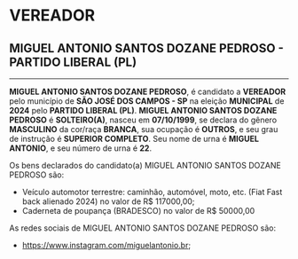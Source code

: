 # VEREADOR
## MIGUEL ANTONIO SANTOS DOZANE PEDROSO - PARTIDO LIBERAL (PL)
---
**MIGUEL ANTONIO SANTOS DOZANE PEDROSO**, é candidato a **VEREADOR** pelo município de **SÃO JOSÉ DOS CAMPOS - SP** na eleição **MUNICIPAL** de **2024** pelo **PARTIDO LIBERAL (PL)**.
**MIGUEL ANTONIO SANTOS DOZANE PEDROSO** é **SOLTEIRO(A)**, nasceu em **07/10/1999**, se declara do gênero **MASCULINO** da cor/raça **BRANCA**, sua ocupação é **OUTROS**, e seu grau de instrução é **SUPERIOR COMPLETO**.
Seu nome de urna é **MIGUEL ANTONIO**, e seu número de urna é **22**.

Os bens declarados do candidato(a) MIGUEL ANTONIO SANTOS DOZANE PEDROSO são: 
- Veículo automotor terrestre: caminhão, automóvel, moto, etc. (Fiat Fast back alienado 2024) no valor de R$ 117000,00;
- Caderneta de poupança (BRADESCO) no valor de R$ 50000,00

As redes sociais de MIGUEL ANTONIO SANTOS DOZANE PEDROSO são:
- https://www.instagram.com/miguelantonio.br;